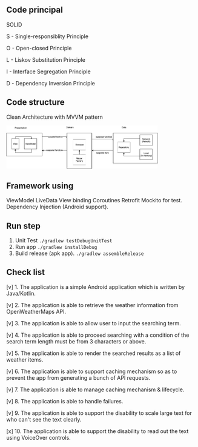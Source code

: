 ## Code principal

SOLID

S - Single-responsiblity Principle 

O - Open-closed Principle 

L - Liskov Substitution Principle 

I - Interface Segregation Principle 

D - Dependency Inversion Principle


## Code structure

Clean Architecture with MVVM pattern

<img src='https://github.com/quangpv/weather/blob/main/documents/diagram.png' width='400px'/>

## Framework using

ViewModel 
LiveData 
View binding 
Coroutines 
Retrofit 
Mockito for test.
Dependency Injection (Android support).

## Run step

1. Unit Test
   `./gradlew testDebugUnitTest`
2. Run app
   `./gradlew installDebug`
3. Build release (apk app).
   `./gradlew assembleRelease`
   
## Check list
[v] 1. The application is a simple Android application which is written by Java/Kotlin.

[v] 2. The application is able to retrieve the weather information from OpenWeatherMaps API.

[v] 3. The application is able to allow user to input the searching term.

[v] 4. The application is able to proceed searching with a condition of the search term length must be
from 3 characters or above.

[v] 5. The application is able to render the searched results as a list of weather items.

[v] 6. The application is able to support caching mechanism so as to prevent the app from generating a
bunch of API requests.

[v] 7. The application is able to manage caching mechanism & lifecycle.

[v] 8. The application is able to handle failures.

[v] 9. The application is able to support the disability to scale large text for who can't see the text
clearly.

[x] 10. The application is able to support the disability to read out the text using VoiceOver controls.

